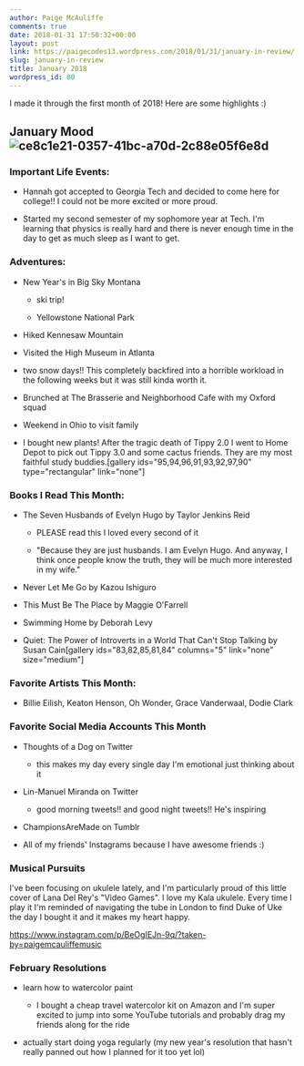 ```yaml
---
author: Paige McAuliffe
comments: true
date: 2018-01-31 17:50:32+00:00
layout: post
link: https://paigecodes13.wordpress.com/2018/01/31/january-in-review/
slug: january-in-review
title: January 2018
wordpress_id: 80
---
```


I made it through the first month of 2018! Here are some highlights :)


## January Mood ![ce8c1e21-0357-41bc-a70d-2c88e05f6e8d](https://paigecodes13.files.wordpress.com/2018/01/ce8c1e21-0357-41bc-a70d-2c88e05f6e8d.jpg)




### Important Life Events:






  * Hannah got accepted to Georgia Tech and decided to come here for college!! I could not be more excited or more proud.


  * Started my second semester of my sophomore year at Tech. I'm learning that physics is really hard and there is never enough time in the day to get as much sleep as I want to get.




### Adventures:






  * New Year's in Big Sky Montana


    * ski trip!


    * Yellowstone National Park





  * Hiked Kennesaw Mountain


  * Visited the High Museum in Atlanta


  * two snow days!! This completely backfired into a horrible workload in the following weeks but it was still kinda worth it.


  * Brunched at The Brasserie and Neighborhood Cafe with my Oxford squad


  * Weekend in Ohio to visit family


  * I bought new plants! After the tragic death of Tippy 2.0 I went to Home Depot to pick out Tippy 3.0 and some cactus friends. They are my most faithful study buddies.[gallery ids="95,94,96,91,93,92,97,90" type="rectangular" link="none"]




### Books I Read This Month:






  * The Seven Husbands of Evelyn Hugo by Taylor Jenkins Reid


    * PLEASE read this I loved every second of it


    * "Because they are just husbands. I am Evelyn Hugo. And anyway, I think once people know the truth, they will be much more interested in my wife."





  * Never Let Me Go by Kazou Ishiguro


  * This Must Be The Place by Maggie O'Farrell


  * Swimming Home by Deborah Levy


  * Quiet: The Power of Introverts in a World That Can't Stop Talking by Susan Cain[gallery ids="83,82,85,81,84" columns="5" link="none" size="medium"]




### Favorite Artists This Month:






  * Billie Eilish, Keaton Henson, Oh Wonder, Grace Vanderwaal, Dodie Clark




### Favorite Social Media Accounts This Month






  * Thoughts of a Dog on Twitter


    * this makes my day every single day I'm emotional just thinking about it





  * Lin-Manuel Miranda on Twitter


    * good morning tweets!! and good night tweets!! He's inspiring





  * ChampionsAreMade on Tumblr


  * All of my friends' Instagrams because I have awesome friends :)




### Musical Pursuits


I've been focusing on ukulele lately, and I'm particularly proud of this little cover of Lana Del Rey's "Video Games". I love my Kala ukulele. Every time I play it I'm reminded of navigating the tube in London to find Duke of Uke the day I bought it and it makes my heart happy.

https://www.instagram.com/p/BeOgIEJn-9q/?taken-by=paigemcauliffemusic


### February Resolutions






  * learn how to watercolor paint


    * I bought a cheap travel watercolor kit on Amazon and I'm super excited to jump into some YouTube tutorials and probably drag my friends along for the ride





  * actually start doing yoga regularly (my new year's resolution that hasn't really panned out how I planned for it too yet lol)





